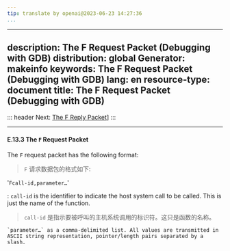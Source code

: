 ```yaml
---
tip: translate by openai@2023-06-23 14:27:36
...
```

---
description: The F Request Packet (Debugging with GDB)
distribution: global
Generator: makeinfo
keywords: The F Request Packet (Debugging with GDB)
lang: en
resource-type: document
title: The F Request Packet (Debugging with GDB)
------------------------------------------------

::: header
Next: [The F Reply Packet](The-F-Reply-Packet.html#The-F-Reply-Packet)]
:::

---

#### E.13.3 The `F` Request Packet

The `F` request packet has the following format:

> `F` 请求数据包的格式如下:

'`Fcall-id,parameter…`'

:   `call-id` is the identifier to indicate the host system call to be called. This is just the name of the function.

> `call-id` 是指示要被呼叫的主机系统调用的标识符。这只是函数的名称。

```
`parameter…` as a comma-delimited list. All values are transmitted in ASCII string representation, pointer/length pairs separated by a slash.
```
